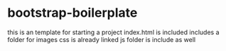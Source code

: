 # bootstrap-boilerplate
this is an template for starting a project
index.html is included
includes a folder for images
css is already linked
js folder is include as well

